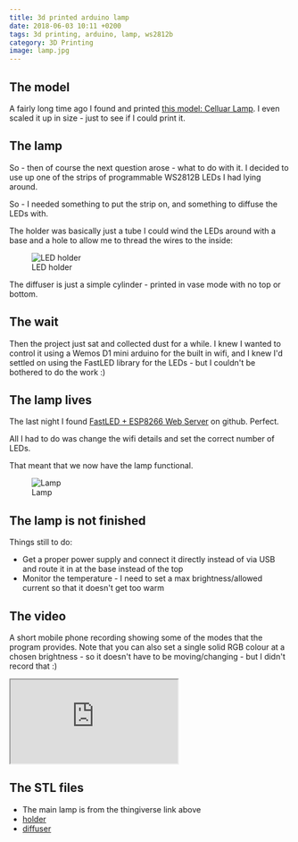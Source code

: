 ```yaml
---
title: 3d printed arduino lamp
date: 2018-06-03 10:11 +0200
tags: 3d printing, arduino, lamp, ws2812b
category: 3D Printing
image: lamp.jpg
---
```


## The model

A fairly long time ago I found and printed [this model: Celluar Lamp](https://www.thingiverse.com/thing:19104). I even scaled it up in size - just to see if I could print it.

## The lamp

So - then of course the next question arose - what to do with it. I decided to use up one of the strips of programmable WS2812B LEDs I had lying around.

So - I needed something to put the strip on, and something to diffuse the LEDs with.

The holder was basically just a tube I could wind the LEDs around with a base and a hole to allow me to thread the wires to the inside:

<figure class="figure w-100 text-center">
    <img class="figure-img img-fluid rounded" src="/images/posts/2018/06/LedHolder.png" title="LED holder" alt="LED holder"/>
    <figcaption class="figure-caption">LED holder</figcaption>
</figure>

The diffuser is just a simple cylinder - printed in vase mode with no top or bottom.

## The wait

Then the project just sat and collected dust for a while. I knew I wanted to control it using a Wemos D1 mini arduino for the built in wifi, and I knew I'd settled on using the FastLED library for the LEDs - but I couldn't be bothered to do the work :)

## The lamp lives

The last night I found [FastLED + ESP8266 Web Server](https://github.com/jasoncoon/esp8266-fastled-webserver) on github. Perfect.

All I had to do was change the wifi details and set the correct number of LEDs.

That meant that we now have the lamp functional.

<figure class="figure w-100 text-center">
    <img class="figure-img img-fluid rounded" src="/images/posts/2018/06/lamp.jpg" title="Lamp" alt="Lamp"/>
    <figcaption class="figure-caption">Lamp</figcaption>
</figure>

## The lamp is not finished

Things still to do:

* Get a proper power supply and connect it directly instead of via USB and route it in at the base instead of the top
* Monitor the temperature - I need to set a max brightness/allowed current so that it doesn't get too warm

## The video

A short mobile phone recording showing some of the modes that the program provides. Note that you can also set a single solid RGB colour at a chosen brightness - so it doesn't have to be moving/changing - but I didn't record that :)

<div class="ratio ratio-16x9">
    <iframe src="https://www.youtube.com/embed/cDbYmUZQoEg" title="Lamp" allow="accelerometer; autoplay; clipboard-write; encrypted-media; gyroscope; picture-in-picture" allowfullscreen></iframe>
</div>

## The STL files

* The main lamp is from the thingiverse link above
* [holder](/images/posts/2018/06/LedHolder.stl)
* [diffuser](/images/posts/2018/06/Diffuser.stl)
